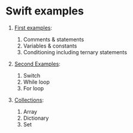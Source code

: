 # Swift examples

1. [First examples](https://github.com/nikitaKurtin/swiftExamples/blob/master/First.playground/Contents.swift):
    1. Comments & statements
    2. Variables & constants
    3. Conditioning including ternary statements

2. [Second Examples](https://github.com/nikitaKurtin/swiftExamples/blob/master/Second.playground/Contents.swift):
    1. Switch
    2. While loop
    3. For loop
    
3. [Collections](https://github.com/nikitaKurtin/swiftExamples/blob/master/MyCollections.playground/Contents.swift):
    1. Array
    2. Dictionary
    3. Set
